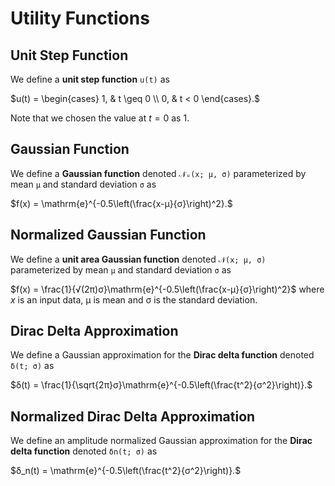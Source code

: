 # Utility Functions

## Unit Step Function

We define a **unit step function** `u(t)` as

$u(t) = \begin{cases}
        1, &   t \geq 0 \\
        0, &   t < 0       
        \end{cases}.$

Note that we chosen the value at $t=0$ as $1$.

## Gaussian Function

We define a **Gaussian function** denoted `𝒩ᵤ(x; μ, σ)` parameterized by mean `μ` and standard deviation `σ` as

$f(x) = \mathrm{e}^{-0.5\left(\frac{x-μ}{σ}\right)^2}.$


## Normalized Gaussian Function

We define a **unit area Gaussian function** denoted `𝒩(x; μ, σ)` parameterized by mean `μ` and standard deviation `σ` as

$f(x) = \frac{1}{√(2π)σ}\mathrm{e}^{-0.5\left(\frac{x-μ}{σ}\right)^2}$
where $x$ is an input data, μ is mean and σ is the standard
deviation.


## Dirac Delta Approximation

We define a Gaussian approximation for the **Dirac delta function** denoted `δ(t; σ)` as

$δ(t) = \frac{1}{\sqrt{2π}σ}\mathrm{e}^{-0.5\left(\frac{t^2}{σ^2}\right)}.$


## Normalized Dirac Delta Approximation

We define an amplitude normalized Gaussian approximation for the **Dirac delta function** denoted `δn(t; σ)` as

$δ_n(t) = \mathrm{e}^{-0.5\left(\frac{t^2}{σ^2}\right)}.$
